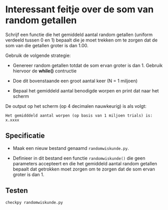 # Interessant feitje over de som van random getallen 

Schrijf een functie die het gemiddeld aantal random getallen (uniform verdeeld tussen 0 en 1) bepaalt die je moet trekken om te zorgen dat de som van die getallen groter is dan 1.00.

Gebruik de volgende strategie:

  - Genereer random getallen totdat de som ervan groter is dan 1.
    Gebruik hiervoor de **while()** contructie
  
  - Doe dit bovenstaande een groot aantal keer (N = 1 miljoen) 

  - Bepaal het gemiddeld aantal benodigde worpen en print dat naar het scherm

  De output op het scherm (op 4 decimalen nauwkeurig) is als volgt:

	Het gemidddeld aantal worpen (op basis van 1 miljoen trials) is: x.xxxx 

  
## Specificatie

- Maak een nieuw bestand genaamd `randomwiskunde.py`.

- Definieer in dit bestand een functie `randomwiskunde()` die geen parameters accepteert en die het gemiddeld aantal random getallen bepaalt dat getrokken moet zorgen om te zorgen dat de som ervan groter is dan 1.

		

## Testen

	checkpy randomwiskunde.py